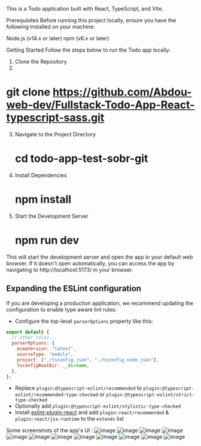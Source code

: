 This is a Todo application built with React, TypeScript, and Vite.

Prerequisites
Before running this project locally, ensure you have the following installed on your machine:

Node.js (v14.x or later)
npm (v6.x or later)

Getting Started
Follow the steps below to run the Todo app locally:

1. Clone the Repository
2. 

   # git clone https://github.com/Abdou-web-dev/Fullstack-Todo-App-React-typescript-sass.git

3. Navigate to the Project Directory

   # cd todo-app-test-sobr-git

4. Install Dependencies

   # npm install

5. Start the Development Server

   # npm run dev

This will start the development server and open the app in your default web browser. If it doesn't open automatically, you can access the app by navigating to http://localhost:5173/ in your browser.

## Expanding the ESLint configuration

If you are developing a production application, we recommend updating the configuration to enable type aware lint rules:

- Configure the top-level `parserOptions` property like this:

```js
export default {
  // other rules...
  parserOptions: {
    ecmaVersion: "latest",
    sourceType: "module",
    project: ["./tsconfig.json", "./tsconfig.node.json"],
    tsconfigRootDir: __dirname,
  },
};
```

- Replace `plugin:@typescript-eslint/recommended` to `plugin:@typescript-eslint/recommended-type-checked` or `plugin:@typescript-eslint/strict-type-checked`
- Optionally add `plugin:@typescript-eslint/stylistic-type-checked`
- Install [eslint-plugin-react](https://github.com/jsx-eslint/eslint-plugin-react) and add `plugin:react/recommended` & `plugin:react/jsx-runtime` to the `extends` list



Some screenshots of the app's UI : 
![image](https://github.com/user-attachments/assets/c6315fd0-e2c8-449b-9281-2ceb837cde1e)
![image](https://github.com/user-attachments/assets/f40de9b8-e185-49b7-ba6e-23da2c3bcb68)
![image](https://github.com/user-attachments/assets/cf3ac67d-4b17-405a-8385-51ba434b19a7)
![image](https://github.com/user-attachments/assets/ae7bf482-60f2-4065-b48f-0ce909bd7e74)
![image](https://github.com/user-attachments/assets/829edf27-7a5a-48fb-9e82-02bc69cc215a)
![image](https://github.com/user-attachments/assets/603ba0a0-3dda-4a6c-af69-4af51185d37c)
![image](https://github.com/user-attachments/assets/b56c37a9-dd65-4244-9f0b-13782f0de87c)
![image](https://github.com/user-attachments/assets/3335d64c-0269-46a0-ac2c-82ea9a17bb46)
![image](https://github.com/user-attachments/assets/6cb7a44f-e9cc-4d51-b094-f835cb325eaf)
![image](https://github.com/user-attachments/assets/b60fb6eb-70f2-4180-aebb-6e398264325d)
![image](https://github.com/user-attachments/assets/fbcfa469-ce5d-40a8-9f67-c9ca0a3a2fcc)
![image](https://github.com/user-attachments/assets/2c3b0bf9-9796-46fa-880b-e4d546114e0f)





















